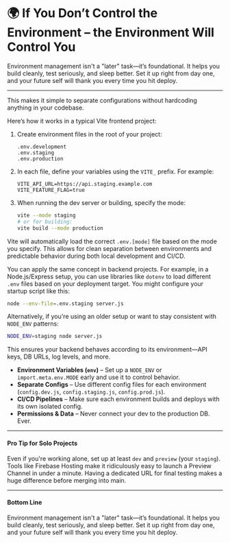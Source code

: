 # 🌍 If You Don’t Control the Environment – the Environment Will Control You

Environment management isn't a "later" task—it’s foundational. It helps you build cleanly, test seriously, and sleep better. Set it up right from day one, and your future self will thank you every time you hit deploy.

---

This makes it simple to separate configurations without hardcoding anything in your codebase.

Here’s how it works in a typical Vite frontend project:

1. Create environment files in the root of your project:
   ```
   .env.development
   .env.staging
   .env.production
   ```

2. In each file, define your variables using the `VITE_` prefix. For example:
   ```env
   VITE_API_URL=https://api.staging.example.com
   VITE_FEATURE_FLAG=true
   ```

3. When running the dev server or building, specify the mode:
   ```bash
   vite --mode staging
   # or for building:
   vite build --mode production
   ```

Vite will automatically load the correct `.env.[mode]` file based on the mode you specify. This allows for clean separation between environments and predictable behavior during both local development and CI/CD.

You can apply the same concept in backend projects. For example, in a Node.js/Express setup, you can use libraries like `dotenv` to load different `.env` files based on your deployment target. You might configure your startup script like this:

```bash
node --env-file=.env.staging server.js
```

Alternatively, if you're using an older setup or want to stay consistent with `NODE_ENV` patterns:

```bash
NODE_ENV=staging node server.js
```

This ensures your backend behaves according to its environment—API keys, DB URLs, log levels, and more.

- **Environment Variables (`env`)** – Set up a `NODE_ENV` or `import.meta.env.MODE` early and use it to control behavior.
- **Separate Configs** – Use different config files for each environment (`config.dev.js`, `config.staging.js`, `config.prod.js`).
- **CI/CD Pipelines** – Make sure each environment builds and deploys with its own isolated config.
- **Permissions & Data** – Never connect your dev to the production DB. Ever.

---

#### Pro Tip for Solo Projects

Even if you're working alone, set up at least `dev` and `preview` (your `staging`). Tools like Firebase Hosting make it ridiculously easy to launch a Preview Channel in under a minute. Having a dedicated URL for final testing makes a huge difference before merging into main.

---

#### Bottom Line

Environment management isn't a "later" task—it’s foundational. It helps you build cleanly, test seriously, and sleep better. Set it up right from day one, and your future self will thank you every time you hit deploy.
